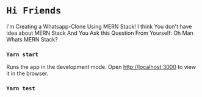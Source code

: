 # ``Hi Friends``

I'm Creating a Whatsapp-Clone Using MERN Stack!
I think You don't have idea about MERN Stack And You Ask this Question From Yourself: Oh Man Whats MERN Stack?

### `Yarn start`

Runs the app in the development mode.
Open [http://localhost:3000](http://localhost:3000) to view it in the browser.

### `Yarn test`
